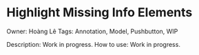 # Highlight Missing Info Elements

Owner: Hoàng Lê
Tags: Annotation, Model, Pushbutton, WIP

Description: Work in progress. 
How to use: Work in progress.
